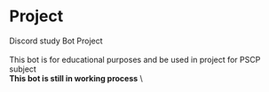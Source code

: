 # Project
Discord study Bot Project\
\
This bot is for educational purposes and be used in project for PSCP subject\
**This bot is still in working process** \